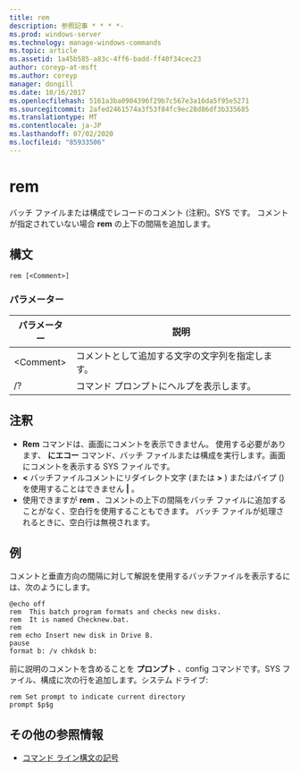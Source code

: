 ```yaml
---
title: rem
description: 参照記事 * * * *-
ms.prod: windows-server
ms.technology: manage-windows-commands
ms.topic: article
ms.assetid: 1a45b585-a83c-4ff6-badd-ff40f34cec23
author: coreyp-at-msft
ms.author: coreyp
manager: dongill
ms.date: 10/16/2017
ms.openlocfilehash: 5161a3ba0904396f29b7c567e3a16da5f95e5271
ms.sourcegitcommit: 2afed2461574a3f53f84fc9ec28d86df3b335685
ms.translationtype: MT
ms.contentlocale: ja-JP
ms.lasthandoff: 07/02/2020
ms.locfileid: "85933506"
---
```

# <a name="rem"></a>rem



バッチ ファイルまたは構成でレコードのコメント (注釈)。SYS です。 コメントが指定されていない場合 **rem** の上下の間隔を追加します。



## <a name="syntax"></a>構文

```
rem [<Comment>]
```

### <a name="parameters"></a>パラメーター

|パラメーター|説明|
|---------|-----------|
|\<Comment>|コメントとして追加する文字の文字列を指定します。|
|/?|コマンド プロンプトにヘルプを表示します。|

## <a name="remarks"></a>注釈

-   **Rem** コマンドは、画面にコメントを表示できません。 使用する必要があります、 **にエコー** コマンド、バッチ ファイルまたは構成を実行します。画面にコメントを表示する SYS ファイルです。
-   **<** バッチファイルコメントにリダイレクト文字 (または **>** ) またはパイプ () を使用することはできません **|** 。
-   使用できますが **rem** 、コメントの上下の間隔をバッチ ファイルに追加することがなく、空白行を使用することもできます。 バッチ ファイルが処理されるときに、空白行は無視されます。

## <a name="examples"></a>例

コメントと垂直方向の間隔に対して解説を使用するバッチファイルを表示するには、次のようにします。
```
@echo off
rem  This batch program formats and checks new disks.
rem  It is named Checknew.bat.
rem
rem echo Insert new disk in Drive B.
pause
format b: /v chkdsk b:
```
前に説明のコメントを含めることを **プロンプト** 、config コマンドです。SYS ファイル、構成に次の行を追加します。システム ドライブ:
```
rem Set prompt to indicate current directory
prompt $p$g
```

## <a name="additional-references"></a>その他の参照情報

- [コマンド ライン構文の記号](command-line-syntax-key.md)